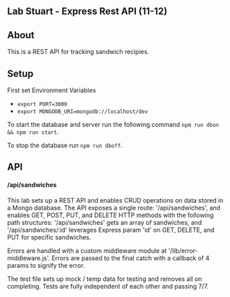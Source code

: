 ## Lab Stuart - Express Rest API (11-12)

## About
This is a REST API for tracking sandwich recipies.
 
## Setup 

First set Environment Variables
* `export PORT=3000` 
* `export MONGODB_URI=mongodb://localhost/dev`

To start the database and server run the following command `npm run dbon && npm run start`.  

To stop the database run `npm run dboff`.


## API 

#### /api/sandwiches

This lab sets up a REST API and enables CRUD operations on data stored in a Mongo database. The API exposes a single route: '/api/sandwiches', and enables GET, POST, PUT, and DELETE HTTP methods with the following path structures: '/api/sandwiches' gets an array of sandwiches, and '/api/sandwiches/:id' leverages Express param 'id' on GET, DELETE, and PUT for specific sandwiches. 

Errors are handled with a custom middleware module at '/lib/error-middleware.js'. Errors are passed to the final catch with a callback of 4 params to signify the error.

The test file sets up mock / temp data for testing and removes all on completing. Tests are fully independent of each other and passing 7/7.
